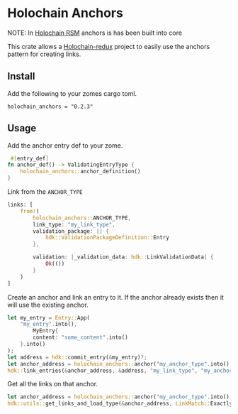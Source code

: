# Holochain Anchors
NOTE: In [Holochain RSM](https://github.com/holochain/holochain) anchors is has been built into core

This crate allows a [Holochain-redux](https://github.com/holochain/holochain-rust) project to easily use the anchors pattern for creating links.

## Install
Add the following to your zomes cargo toml.
```
holochain_anchors = "0.2.3"
```

## Usage
Add the anchor entry def to your zome.
```rust
 #[entry_def]
fn anchor_def() -> ValidatingEntryType {
    holochain_anchors::anchor_definition()
}
```
Link from the `ANCHOR_TYPE`
```rust
links: [
    from!(
        holochain_anchors::ANCHOR_TYPE,
        link_type: "my_link_type",
        validation_package: || {
            hdk::ValidationPackageDefinition::Entry
        },

        validation: |_validation_data: hdk::LinkValidationData| {
            Ok(())
        }
    )
]
```
Create an anchor and link an entry to it.
If the anchor already exists then it will use the existing anchor.
```rust
let my_entry = Entry::App(
    "my_entry".into(),
        MyEntry{
        content: "some_content".into()
    }.into()
);
let address = hdk::commit_entry(&my_entry)?;
let anchor_address = holochain_anchors::anchor("my_anchor_type".into(), "my_anchor".into())?;
hdk::link_entries(&anchor_address, &address, "my_link_type", "my_anchor")?;
```
Get all the links on that anchor.
```rust
let anchor_address = holochain_anchors::anchor("my_anchor_type".into(), "my_anchor".into())?;
hdk::utils::get_links_and_load_type(&anchor_address, LinkMatch::Exactly("my_link_type"), LinkMatch::Any)
```
